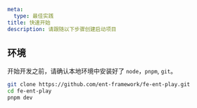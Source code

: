 ```yaml
meta:
  type: 最佳实践
title: 快速开始
description: 请跟随以下步骤创建启动项目
```

## 环境

开始开发之前，请确认本地环境中安装好了 `node`，`pnpm`, `git`。

```bash
git clone https://github.com/ent-framework/fe-ent-play.git
cd fe-ent-play
pnpm dev
```

